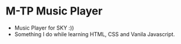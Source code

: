 # M-TP Music Player

- Music Player for SKY :)) 
- Something I do while learning HTML, CSS and Vanila Javascript.



